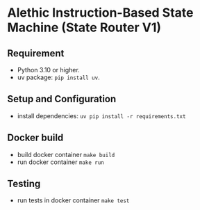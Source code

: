 # Alethic Instruction-Based State Machine (State Router V1)

## Requirement
- Python 3.10 or higher.
- uv package: `pip install uv`.

## Setup and Configuration
- install dependencies: `uv pip install -r requirements.txt`

## Docker build
- build docker container `make build`
- run docker container `make run`

## Testing
- run tests in docker container `make test`